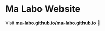 
# Ma Labo Website

Visit **[ma-labo.github.io/ma-labo.github.io](https://ma-labo.github.io/ma-labo.github.io/)** 🚀


